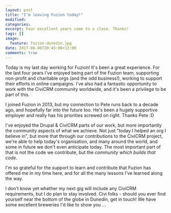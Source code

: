 ```yaml
---
layout: post
title: "I'm leaving Fuzion today!"
modified:
categories:
excerpt: Four excellent years come to a close. Thanks!
tags: []
image:
  feature: fuzion-dunedin.jpg
date: 2017-06-06T20:45:00+13:00
comments: true
---
```


Today is my last day working for Fuzion! It's been a great experience. For the last four years I've enjoyed being part of the Fuzion team, supporting non-profit and charitable orgs (and the odd business!), working to support their efforts in online campaigns. I've also had a fantastic opportunity to work with the CiviCRM community worldwide, and it's been a privilege to be part of this.

I joined Fuzion in 2013, but my connection to Pete runs back to a decade ago, and hopefully far into the future too. He's been a hugely supportive employer and really has his priorities screwed on right. Thanks Pete :D

I've enjoyed the Drupal & CiviCRM parts of our work, but more importantly the community aspects of what we achieve. Not just "today I helped an org I believe in", but more that through our contributions to the CiviCRM project, we're able to help today's organisation, and many around the world, and some in future we don't even anticipate today. The most important part of that is not the code we contribute, but the *community which builds that code*.

I'm so grateful for the support to learn and contribute that Fuzion has offered me in my time here, and for all the many lessons I've learned along the way.

I don't know yet whether my next gig will include any CiviCRM requirements, but I do plan to stay involved. Civi folks - should you ever find yourself near the bottom of the globe in Dunedin, get in touch! We have some excellent breweries I'd like to show you ...
